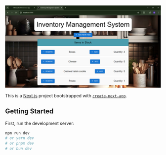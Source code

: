 ![App Demo](https://github.com/MChaudhry9/inventory-management-app/raw/main/public/appDemo.png)

This is a [Next.js](https://nextjs.org/) project bootstrapped with [`create-next-app`](https://github.com/vercel/next.js/tree/canary/packages/create-next-app).

## Getting Started

First, run the development server:

```bash
npm run dev
# or yarn dev
# or pnpm dev
# or bun dev
